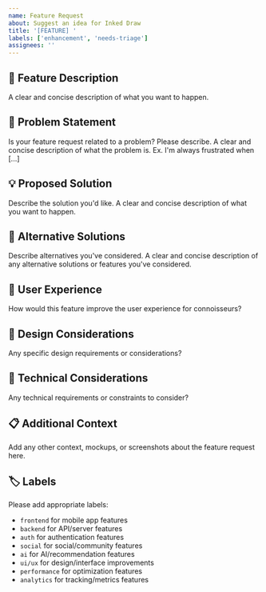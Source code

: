 ```yaml
---
name: Feature Request
about: Suggest an idea for Inked Draw
title: '[FEATURE] '
labels: ['enhancement', 'needs-triage']
assignees: ''
---
```


## 🚀 Feature Description
A clear and concise description of what you want to happen.

## 🎯 Problem Statement
Is your feature request related to a problem? Please describe.
A clear and concise description of what the problem is. Ex. I'm always frustrated when [...]

## 💡 Proposed Solution
Describe the solution you'd like.
A clear and concise description of what you want to happen.

## 🔄 Alternative Solutions
Describe alternatives you've considered.
A clear and concise description of any alternative solutions or features you've considered.

## 📱 User Experience
How would this feature improve the user experience for connoisseurs?

## 🎨 Design Considerations
Any specific design requirements or considerations?

## 🔧 Technical Considerations
Any technical requirements or constraints to consider?

## 📋 Additional Context
Add any other context, mockups, or screenshots about the feature request here.

## 🏷️ Labels
Please add appropriate labels:
- `frontend` for mobile app features
- `backend` for API/server features
- `auth` for authentication features
- `social` for social/community features
- `ai` for AI/recommendation features
- `ui/ux` for design/interface improvements
- `performance` for optimization features
- `analytics` for tracking/metrics features
